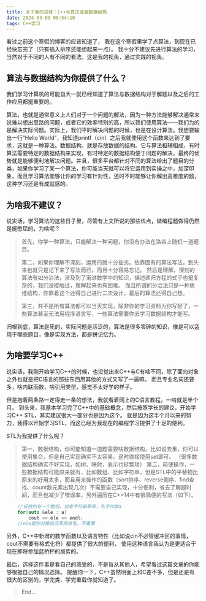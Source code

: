 ```yaml
---
title: 关于我的抉择：C++与算法或者数据结构
date: 2024-03-09 08:54:10
tags: C++学习
---
```


看过之前这个寒假的博客的应该知道了，
我在这个寒假里学了点算法，到现在已经快忘完了（只有插入排序还能想起来一点）。
我十分不建议先进行算法的学习，当然对于不同的人有不同的看法，这是我的视角，通过实践的视角。
<!--more-->

## 算法与数据结构为你提供了什么？

我们学习计算机的可能自大一就已经知道了算法与数据结构对于解题以及之后的工作应用都挺重要的。

算法，也就是通常意义上人们对于一个问题的解法，因为一种方法能够解决通常来说难以想出思路的问题，或者它的效率特别的高，所以我们使用算法——我们为的是解决实际问题。实际上，我们平时解决问题的时候，也是在设计算法。我想要输出一行“Hello World”，我知道printf（cin）之后我就使用这个函数来达到了要求，这就是一种算法。数据结构，就是存放数据的结构。它与算法相辅相成，有时算法需要特定的数据结构来实现，有时特定的数据结构便于问题的解决，最终的优势就是能够便利地解决问题。并且，很多平台都针对不同的算法给出了题目的分类，如果你学习了某一个算法，你可能当天就可以将它运用到实操之中，加深印象，而且学习算法能够让你的学习有针对性，还时不时能够让你解出高难度的题，这种学习还是有成就感的。

## 为啥我不建议？

说实话，学习算法的这些日子里，尽管有上文所说的那些优点，做编程题做得仍然是挺憋屈的，为啥呢？

>首先，你学一种算法，只能解决一种问题，你没有办法在洛谷上随机一道题目。
>
>第二，如果你理解不深刻，运用的就十分拙劣。依靠固有的算法写法，到头来也就只是记下来了写法而已，而且十分容易忘记。
>然后是理解，深刻的算法有如分治法，涉及到了渐进数学中的知识，描述递归方程的式子也挺复杂的，我们没接触过，理解起来也有困难。
>而且所谓的分治法只是一种思维结构，你靠着这个还得自己进行二次设计，最后的算法还得自己想。
>
>第三，并不是所有算法都可以当天实现，除非你的学习资料为你写好了，一些算法甚至无法用程序语言写，一些算法需要你去学习数据结构才能写。

归根到底，算法是死的，实际问题是活泛的，算法是很多零碎的知识，像是可以适用于哪些题目，像是实现方法，都是拼记忆力。

## 为啥要学习C++

说实话，我刚开始学习C++的时候，也没觉出来C++与C有啥不同，除了面向对象之外也就是把C语言的那些东西用其他的方式又写了一遍嘛。
而且专业名词还要多，啥内联函数，啥引用类型，感觉不太好学的样子。

但是抱着两条路一定得走一条的想法，我就看着网上的C语言教程，一啃就是半个月。
到头来，我基本学习完了C++中的基础概念，然后按照学长的建议，开始学习C++ STL，其实建议很大一部分也是因为这个。
就是因为这半个月以来的努力，我得以开始学习STL，而这已经为我现在的编程学习提供了十足的便利。

STL为我提供了什么呢？

>第一，数据结构，你可能知道一道题需要啥数据结构。比如说去重，你可以使用集合，但是自己实现确实不太容易。这时直接使用set即可。
（很多数据结构确实不好实现，如树、映射，表示也挺繁琐）
>第二，简便操作，一些数据结构可能原来就有，比如数组、比如字符串，但是STL中的平替物比原来的好用太多，而且用来操作的函数（sort排序、reverse倒序、find查找、count数元素出现几次）不需要自己实现，十分便利，省去了解题时间，而且也减少了错误率，另外遍历在C++14中有很简便的写法（如下）。

```C++
	//设想你有一个数组，或者字符串等等，名字叫做a
	for(auto &ele : a)
		cout << ele << endl;
	//ele是你对输出元素的命名，不重要
```

另外，C++中新增的数学函数以及语言特性（比如说cin不必管缓冲区的事情，cout不需要有格式化符）都提供了很大的便利，
使用这种语言我认为是更适合于现在即将参加蓝桥杯的局势的。

最后，选择这件事是看自己的感受的，不是盲从其他人，希望看过这篇文章的你能够根据自己的情况选择。
提醒你一下，C++虽然明面上和C差不多，但是还是有很大的区别的，学完类、学完重载你就知道了。

> End...





